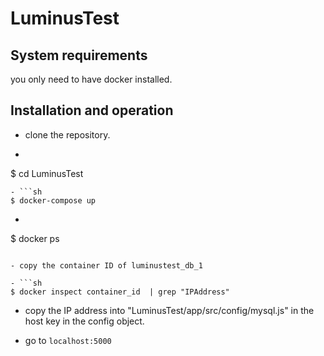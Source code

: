 # LuminusTest

## System requirements
you only need to have docker installed.

## Installation and operation
- clone the repository.
- ```sh
$ cd LuminusTest
```
- ```sh
$ docker-compose up
```

- ```sh
$ docker ps
```

- copy the container ID of luminustest_db_1

- ```sh
$ docker inspect container_id  | grep "IPAddress"
```

- copy the IP address into "LuminusTest/app/src/config/mysql.js" in the host key in the config object.

- go to ```localhost:5000```
